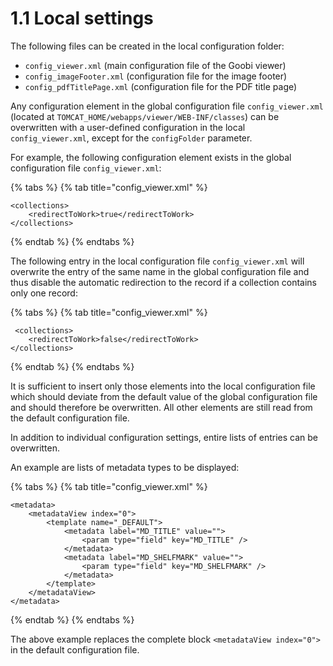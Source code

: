 # 1.1 Local settings

The following files can be created in the local configuration folder: 

* `config_viewer.xml` \(main configuration file of the Goobi viewer\)
* `config_imageFooter.xml` \(configuration file for the image footer\)
* `config_pdfTitlePage.xml` \(configuration file for the PDF title page\)

Any configuration element in the global configuration file `config_viewer.xml` \(located at `TOMCAT_HOME/webapps/viewer/WEB-INF/classes`\) can be overwritten with a user-defined configuration in the local `config_viewer.xml`, except for the `configFolder` parameter. 

For example, the following configuration element exists in the global configuration file `config_viewer.xml`:

{% tabs %}
{% tab title="config\_viewer.xml" %}
```markup
<collections>
    <redirectToWork>true</redirectToWork>
</collections>
```
{% endtab %}
{% endtabs %}

The following entry in the local configuration file `config_viewer.xml` will overwrite the entry of the same name in the global configuration file and thus disable the automatic redirection to the record if a collection contains only one record:

{% tabs %}
{% tab title="config\_viewer.xml" %}
```markup
 <collections>
    <redirectToWork>false</redirectToWork>
</collections>
```
{% endtab %}
{% endtabs %}

It is sufficient to insert only those elements into the local configuration file which should deviate from the default value of the global configuration file and should therefore be overwritten. All other elements are still read from the default configuration file. 

In addition to individual configuration settings, entire lists of entries can be overwritten.

An example are lists of metadata types to be displayed:

{% tabs %}
{% tab title="config\_viewer.xml" %}
```markup
<metadata>
    <metadataView index="0">
        <template name="_DEFAULT">
            <metadata label="MD_TITLE" value="">
                <param type="field" key="MD_TITLE" />
            </metadata>
            <metadata label="MD_SHELFMARK" value="">
                <param type="field" key="MD_SHELFMARK" />
            </metadata>
        </template>
    </metadataView>
</metadata>
```
{% endtab %}
{% endtabs %}

The above example replaces the complete block `<metadataView index="0">` in the default configuration file.

